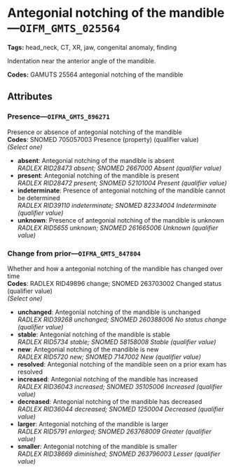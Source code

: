 # Antegonial notching of the mandible—`OIFM_GMTS_025564`

**Tags:** head_neck, CT, XR, jaw, congenital anomaly, finding

Indentation near the anterior angle of the mandible.

**Codes:** GAMUTS 25564 antegonial notching of the mandible

## Attributes

### Presence—`OIFMA_GMTS_896271`

Presence or absence of antegonial notching of the mandible  
**Codes**: SNOMED 705057003 Presence (property) (qualifier value)  
*(Select one)*

- **absent**: Antegonial notching of the mandible is absent  
_RADLEX RID28473 absent; SNOMED 2667000 Absent (qualifier value)_
- **present**: Antegonial notching of the mandible is present  
_RADLEX RID28472 present; SNOMED 52101004 Present (qualifier value)_
- **indeterminate**: Presence of antegonial notching of the mandible cannot be determined  
_RADLEX RID39110 indeterminate; SNOMED 82334004 Indeterminate (qualifier value)_
- **unknown**: Presence of antegonial notching of the mandible is unknown  
_RADLEX RID5655 unknown; SNOMED 261665006 Unknown (qualifier value)_

### Change from prior—`OIFMA_GMTS_847804`

Whether and how a antegonial notching of the mandible has changed over time  
**Codes**: RADLEX RID49896 change; SNOMED 263703002 Changed status (qualifier value)  
*(Select one)*

- **unchanged**: Antegonial notching of the mandible is unchanged  
_RADLEX RID39268 unchanged; SNOMED 260388006 No status change (qualifier value)_
- **stable**: Antegonial notching of the mandible is stable  
_RADLEX RID5734 stable; SNOMED 58158008 Stable (qualifier value)_
- **new**: Antegonial notching of the mandible is new  
_RADLEX RID5720 new; SNOMED 7147002 New (qualifier value)_
- **resolved**: Antegonial notching of the mandible seen on a prior exam has resolved  
- **increased**: Antegonial notching of the mandible has increased  
_RADLEX RID36043 increased; SNOMED 35105006 Increased (qualifier value)_
- **decreased**: Antegonial notching of the mandible has decreased  
_RADLEX RID36044 decreased; SNOMED 1250004 Decreased (qualifier value)_
- **larger**: Antegonial notching of the mandible is larger  
_RADLEX RID5791 enlarged; SNOMED 263768009 Greater (qualifier value)_
- **smaller**: Antegonial notching of the mandible is smaller  
_RADLEX RID38669 diminished; SNOMED 263796003 Lesser (qualifier value)_